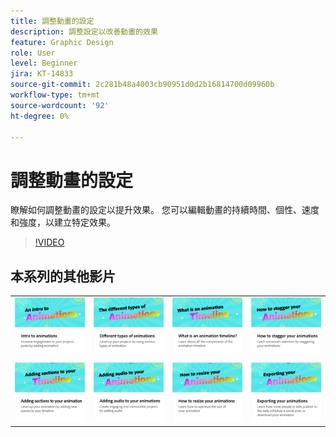 ```yaml
---
title: 調整動畫的設定
description: 調整設定以改善動畫的效果
feature: Graphic Design
role: User
level: Beginner
jira: KT-14833
source-git-commit: 2c281b48a4003cb90951d0d2b16814700d09960b
workflow-type: tm+mt
source-wordcount: '92'
ht-degree: 0%

---
```


# 調整動畫的設定

瞭解如何調整動畫的設定以提升效果。 您可以編輯動畫的持續時間、個性、速度和強度，以建立特定效果。

>[!VIDEO](https://video.tv.adobe.com/v/3426977?quality=12&learn=on&hidetitle=true)

## 本系列的其他影片

<table style="table-layout:fixed">
<tr>
   <td>
         <a href="intro-animation.md">
            <img alt="動畫簡介" src="assets/intro-animations.png" />
         </a>
   </td>
   <td>
         <a href="different-types-animation.md">
            <img alt="不同類型的動畫" src="assets/different-animations.png" />
         </a>
   </td>
   <td>
         <a href="animation-timeline.md">
            <img alt="什麼是動畫時間軸？" src="assets/what-is-animation-timeline.png" />
         </a>
   </td>
   <td>
         <a href="stagger-animations.md">
            <img alt="如何將動畫搖晃" src="assets/stagger-animations.png" />
         </a>
   </td>
</tr>
<tr>
   <td>
         <a href="add-sections-animation.md">
            <img alt="在動畫中新增區段" src="assets/add-sections.png" />
         </a>
   </td>
   <td>
         <a href="audio-animation.md">
            <img alt="在動畫中加入音效" src="assets/add-audio.png" />
         </a>
   </td>
   <td>
         <a href="resize-animations.md">
            <img alt="如何調整動畫大小" src="assets/resize-animations.png" />
         </a>
   </td>
   <td>
         <a href="export-animations.md">
            <img alt="匯出您的動畫" src="assets/exporting-animations.png" />
         </a>
   </td>
</tr>
</table>

